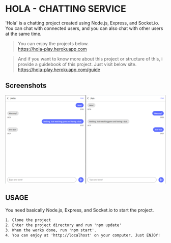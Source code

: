 # HOLA - CHATTING SERVICE
'Hola' is a chatting project created using Node.js, Express, and Socket&#46;io. You  can chat with connected users, and you can also chat with other users at the same time.

> You can enjoy the projects below.  
> <a href="https://hola-play.herokuapp.com" target="_blank">https://hola-play.herokuapp.com</a>


>And if you want to know more about this project or structure of this, i provide a guidebook of this project. Just visit below site.   
<a href="https://hola-play.herokuapp.com/guide" target="_blank">https://hola-play.herokuapp.com/guide</a>

Screenshots
-----------
<img src="https://raw.githubusercontent.com/ypjun100/Hola/master/public/images_guide/guide_img1.PNG">

## USAGE
You need basically Node.js, Express, and Socket&#46;io to start the project.   
```
1. Clone the project
2. Enter the project directory and run 'npm update'
3. When the works done, run 'npm start'.
4. You can enjoy at 'http://localhost' on your computer. Just ENJOY!
```